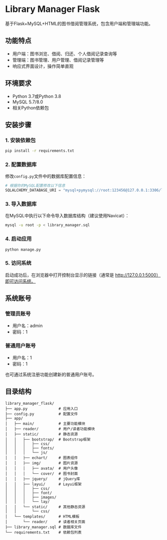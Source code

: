 # Library Manager Flask

基于Flask+MySQL+HTML的图书借阅管理系统，包含用户端和管理端功能。

## 功能特点

- 用户端：图书浏览、借阅、归还、个人借阅记录查询等
- 管理端：图书管理、用户管理、借阅记录管理等
- 响应式界面设计，操作简单直观

## 环境要求

- Python 3.7或Python 3.8
- MySQL 5.7/8.0
- 相关Python依赖包

## 安装步骤

### 1. 安装依赖包

```bash
pip install -r requirements.txt
```

### 2. 配置数据库

修改`config.py`文件中的数据库配置信息：

```python
# 根据你的MySQL配置修改以下信息
SQLALCHEMY_DATABASE_URI = "mysql+pymysql://root:123456@127.0.0.1:3306/library?"
```

### 3. 导入数据库

在MySQL中执行以下命令导入数据库结构（建议使用Navicat）：

```bash
mysql -u root -p < library_manager.sql
```

### 4. 启动应用

```bash
python manage.py
```

### 5. 访问系统

启动成功后，在浏览器中打开控制台显示的链接（通常是 http://127.0.0.1:5000）即可访问系统。

## 系统账号

### 管理员账号
- 用户名：admin
- 密码：1

### 普通用户账号
- 用户名：1
- 密码：1

也可通过系统注册功能创建新的普通用户账号。

## 目录结构

```
library_manager_flask/
├── app.py              # 应用入口
├── config.py           # 配置文件
├── app/
│   ├── main/           # 主要功能模块
│   ├── reader/         # 用户/读者功能模块
│   ├── static/         # 静态资源
│   │   ├── bootstrap/  # Bootstrap框架
│   │   │   ├── css/
│   │   │   ├── fonts/
│   │   │   └── js/
│   │   ├── echart/     # 图表组件
│   │   ├── img/        # 图片资源
│   │   │   ├── avata/  # 用户头像
│   │   │   └── cover/  # 图书封面
│   │   ├── jquery/     # jQuery库
│   │   ├── layui/      # Layui框架
│   │   │   ├── css/
│   │   │   ├── font/
│   │   │   ├── images/
│   │   │   └── lay/
│   │   └── static/     # 其他静态资源
│   │       └── css/
│   └── templates/      # HTML模板
│       └── reader/     # 读者相关页面
├── library_manager.sql # 数据库文件
└── requirements.txt    # 依赖包列表
```


